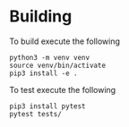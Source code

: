 # Building

To build execute the following
```console
python3 -m venv venv
source venv/bin/activate
pip3 install -e .
```

To test execute the following

```console
pip3 install pytest
pytest tests/
```